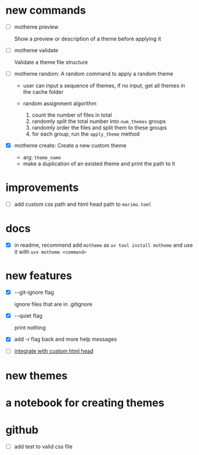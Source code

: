 # new commands

- [ ] motheme preview

    Show a preview or description of a theme before applying it

- [ ] motheme validate

    Validate a theme file structure

- [ ] motheme random: A random command to apply a random theme

    - user can input a sequence of themes, if no input, get all themes in the cache
      folder

    - random assignment algorithm
        1. count the number of files in total
        2. randomly split the total number into `num_themes` groups
        3. randomly order the files and split them to these groups
        4. for each group, run the `apply_theme` method

- [x] motheme create: Create a new custom theme

    - arg: `theme_name`
    - make a duplication of an existed theme and print the path to it

# improvements

- [ ] add custom css path and html head path to `marimo.toml`

# docs

- [x] in readme, recommend add `motheme` as `uv tool install motheme` and use it with
      `uvx motheme <command>`

# new features

- [x] --git-ignore flag

    ignore files that are in .gitignore

- [x] --quiet flag

    print nothing

- [x] add -r flag back and more help messages

- [ ] [integrate with custom html head](https://docs.marimo.io/guides/configuration/html_head/?h=html#custom-html-head)

# new themes

# a notebook for creating themes

# github

- [ ] add test to valid css file
